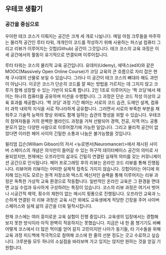 ## 우테코 생활기
### 공간을 중심으로

우아한 테크 코스가 이뤄지는 공간은 크게 세 개로 나뉩니다. 매일 아침 크루들을 마주하는 물리적 공간인 루터 타워, 개개인이 코드를 작성하기 위해 사용하는 퍼스널 컴퓨터 그리고 리뷰가 이루어지는 깃헙(Github) 공간이 그것입니다. 테크 코스의 교육 과정은 이 세 공간에서의 활동이 유기적으로 연결되며 이루어집니다.  

루터 타워는 코스의 물리적 교육 공간입니다. 유데미(Udemy), 에덱스(edX)와 같은 MOOC(Massively Open Online Course)가 코딩 교육의 큰 흐름으로 자리 잡은 현재 구시대의 산물로 보일 수 있습니다. 그러나 이 공간이 테크 코스의 뼈대라 해도 과언이 아닙니다. 이곳은 코스가 단순히 코드를 잘 짜는 방법을 가르치는 데 그치지 않고 크루가 함께 성장할 수 있는 기반이 되도록 합니다.  2인 1조로 이루어지는 ‘짝 코딩’에서 페어는 하나의 컴퓨터를 공유하며 미션을 수행합니다. 그 과정은 단순 코드 작성 이상의 교육 효과를 제공합니다. ‘짝 코딩’ 과정 기간 페어는 서로의 코드 습관, 도메인 설계, 컴퓨터 과학 내외적 지식을 서로 적나라하게 공유합니다. 그러면서 서로의 부족한 부분을 채워주고 기술적 능력의 향상 외에도 함께 일하는 습관의 형성을 꾀할 수 있습니다. 우테코의 참여자들을 거의 완벽한 블라인드 과정을 거쳐 선발되어 경력, 전공, 지역 어느 공통분모가 없는 다양한 사람으로 이루어졌기에 가능한 일입니다. 그리고 물리적 공간이 없었다면 이러한 페어 사이의 긴밀한 소통과 나눔은 불가능했을 것입니다. 

윌리엄 깁슨(William Gibson)의 저서 <뉴로맨서(Neuromancer)>에서 제시된 사이버 스페이스의 개념은 의식만이 들어갈 수 있는 허구적 데이터베이스 공간의 의미로 사용되었지만, 현재에는 오프라인의 삶과도 긴밀히 연결된 실재적 의미를 갖는 커뮤니케이션 공간으로 인식됩니다. 페어 프로그래밍 후의 리뷰는 온라인 코드 리뷰를 통해 진행됩니다. 리뷰어와 리뷰이는 어떠한 실제적 접촉도 가지지 않습니다. 깃헙이라는 어디에 위치해 있는지도 모르는 원격 저장소와 텍스트 메신저인 슬랙을 통해 이루어지는 리뷰 과정은 독특한 가상적 교육 환경으로 작동합니다. 일반적인 온라인 교육은 그 환경을 면대면 교실 수업과 유사하게 구성하려는 특징이 있습니다. 코스의 리뷰 과정은 여기서 벗어나 시공간적 제약, 횟수의 제한이 없는 메시지 핑퐁으로 진행됩니다. 오프라인 교육과 느슨하게 연결된 이 리뷰 과정은 교육 시간 외에도 교육생에게 적당한 긴장을 주어 사이버 스페이스와 실제 삶의 공간을 더욱 밀착시킵니다. 

현재 코스에는 여러 흥미로운 교육 실험이 진행 중입니다. 교육생의 입장에서는 경험해 보지 못한 방식이라 아직 완벽히 적응하지는 못했습니다. 지금은 내 한 몸 챙기기도 바빠 어떻게 코스에서 더 많은 먹이를 얻어 갈지 고민이지만 나아가 동기들, 타 기수들을 위해 교육 과정 피드백에 적극적으로 참여해 코스에 한 줄의 선분 정도는 긋고 수료하고 싶습니다. 크루분들 모두 하나의 소실점을 바라보며 가고 있지는 않지만 원하는 것을 얻길 기원합니다.

